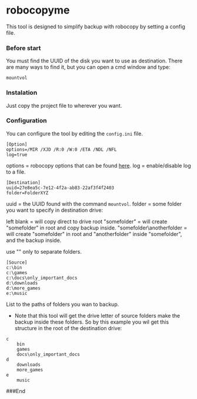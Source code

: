 # robocopyme

This tool is designed to simplify backup with robocopy by setting a config file.

### Before start

You must find the UUID of the disk you want to use as destination.
There are many ways to find it, but you can open a cmd window and type:

`mountvol`

### Instalation

Just copy the project file to wherever you want.

### Configuration

You can configure the tool by editing the `config.ini` file.

    [Option]
    options=/MIR /XJD /R:0 /W:0 /ETA /NDL /NFL
    log=true

options = robocopy options that can be found [here](https://docs.microsoft.com/pt-br/windows-server/administration/windows-commands/robocopy "here").
log = enable/disable log to a file.

    [Destination]
    uuid=27e8ea5c-7e12-4f2a-ab83-22af3f4f2403
    folder=FolderXYZ

uuid = the UUID found with the command `mountvol`.
folder = some folder you want to specify in destination drive:

left blank = will copy direct to drive root
"somefolder" = will create "somefolder" in root and copy  backup inside.
"somefolder\anotherfolder =  will create "somefolder" in root and "anotherfolder" inside "somefolder", and the backup inside.

use "\" only to separate folders.

    [Source]
    c:\bin
    c:\games
    c:\docs\only_important_docs
    d:\downloads
    d:\more_games
    e:\music

List to the paths of folders you wan to backup.

- Note that this tool will get the drive letter of source folders make the backup inside these folders. So by this example you wil get this structure in the root of the destination drive:

```
c
	bin
	games
	docs\only_important_docs
d
	downloads
    more_games
e
	music
```

###End